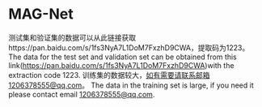 # MAG-Net
测试集和验证集的数据可以从此链接获取https://pan.baidu.com/s/1fs3NyA7L1DoM7FxzhD9CWA，提取码为1223。
The data for the test set and validation set can be obtained from this link(https://pan.baidu.com/s/1fs3NyA7L1DoM7FxzhD9CWA)with the extraction code 1223.
训练集的数据较大，如有需要请联系邮箱1206378555@qq.com。
The data in the training set is large, if you need it please contact email 1206378555@qq.com.
